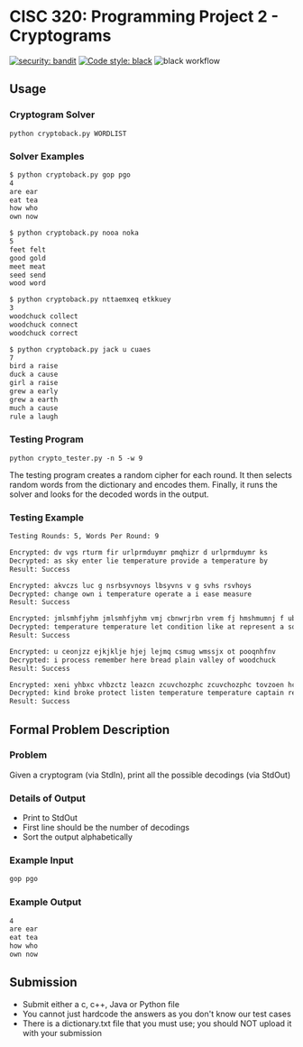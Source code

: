 # CISC 320: Programming Project 2 - Cryptograms

[![security: bandit](https://img.shields.io/badge/security-bandit-yellow.svg)](https://github.com/PyCQA/bandit)
[![Code style: black](https://img.shields.io/badge/code%20style-black-000000.svg)](https://github.com/psf/black)
![black workflow](https://github.com/scottfones/cryptoback/actions/workflows/black.yml/badge.svg)


## Usage

### Cryptogram Solver

`python cryptoback.py WORDLIST`

### Solver Examples

```bash
$ python cryptoback.py gop pgo
4
are ear
eat tea
how who
own now
```

```bash
$ python cryptoback.py nooa noka
5
feet felt
good gold
meet meat
seed send
wood word
```

```bash
$ python cryptoback.py nttaemxeq etkkuey
3
woodchuck collect
woodchuck connect
woodchuck correct
```

```bash
$ python cryptoback.py jack u cuaes
7
bird a raise
duck a cause
girl a raise
grew a early
grew a earth
much a cause
rule a laugh
```

### Testing Program

`python crypto_tester.py -n 5 -w 9`

The testing program creates a random cipher for each round. It then selects random words from the dictionary and encodes them. Finally, it runs the solver and looks for the decoded words in the output.

### Testing Example

```bash
Testing Rounds: 5, Words Per Round: 9

Encrypted: dv vgs rturm fir urlprmduymr pmqhizr d urlprmduymr ks
Decrypted: as sky enter lie temperature provide a temperature by
Result: Success

Encrypted: akvczs luc g nsrbsyvnoys lbsyvns v g svhs rsvhoys
Decrypted: change own i temperature operate a i ease measure
Result: Success

Encrypted: jmlsmhfjyhm jmlsmhfjyhm vmj cbnwrjrbn vrem fj hmshmumnj f ubn
Decrypted: temperature temperature let condition like at represent a son
Result: Success

Encrypted: u ceonjzz ejkjklje hjej lejmq csmug wmssjx ot pooqnhfnv
Decrypted: i process remember here bread plain valley of woodchuck
Result: Success

Encrypted: xeni yhbxc vhbzctz leazcn zcuvchozphc zcuvchozphc tovzoen hcmpehc ylbk
Decrypted: kind broke protect listen temperature temperature captain require blow
Result: Success
```

## Formal Problem Description

### Problem

Given a cryptogram (via StdIn), print all the possible decodings (via StdOut)

### Details of Output

- Print to StdOut
- First line should be the number of decodings
- Sort the output alphabetically

### Example Input

```bash
gop pgo
```

### Example Output

```bash
4
are ear
eat tea
how who
own now
```

## Submission

- Submit either a c, c++, Java or Python file
- You cannot just hardcode the answers as you don't know our test cases
- There is a dictionary.txt file that you must use; you should NOT upload it with your submission
